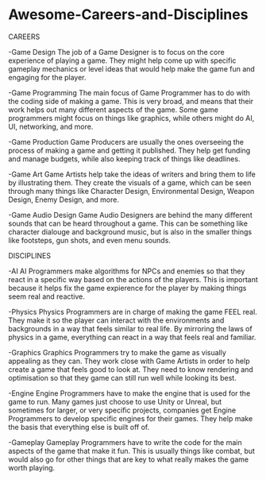 # Awesome-Careers-and-Disciplines

CAREERS

-Game Design
The job of a Game Designer is to focus on the core experience of playing a game. They might help come up with specific
gameplay mechanics or level ideas that would help make the game fun and engaging for the player.

-Game Programming
The main focus of Game Programmer has to do with the coding side of making a game. This is very broad, and means that their
work helps out many different aspects of the game. Some game programmers might focus on things like graphics, while others might
do AI, UI, networking, and more.

-Game Production
Game Producers are usually the ones overseeing the process of making a game and getting it published. They help get funding and
manage budgets, while also keeping track of things like deadlines.

-Game Art
Game Artists help take the ideas of writers and bring them to life by illustrating them. They create the visuals of a game, which can
be seen through many things like Character Design, Environmental Design, Weapon Design, Enemy Design, and more.

-Game Audio Design
Game Audio Designers are behind the many different sounds that can be heard throughout a game. This can be something like character
dialouge and background music, but is also in the smaller things like footsteps, gun shots, and even menu sounds.


DISCIPLINES

-AI
AI Programmers make algorithms for NPCs and enemies so that they react in a specific way based on the actions of the players. This is 
important because it helps fix the game expierence for the player by making things seem real and reactive.

-Physics
Physics Programmers are in charge of making the game FEEL real. They make it so the player can interact with the environments and
backgrounds in a way that feels similar to real life. By mirroring the laws of physics in a game, everything can react in a way that feels
real and familiar.

-Graphics
Graphics Programmers try to make the game as visually appealing as they can. They work close with Game Artists in order to help create a game
that feels good to look at. They need to know rendering and optimisation so that they game can still run well while looking its best.

-Engine
Engine Programmers have to make the engine that is used for the game to run. Many games just choose to use Unity or Unreal, but sometimes for larger,
or very specific projects, companies get Engine Programmers to develop specific engines for their games. They help make the basis that everything else
is built off of.

-Gameplay
Gameplay Programmers have to write the code for the main aspects of the game that make it fun. This is usually things like combat, but would also go
for other things that are key to what really makes the game worth playing.
